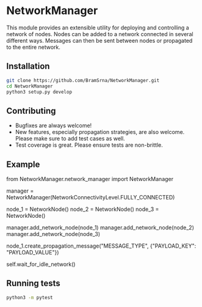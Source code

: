 # NetworkManager
This module provides an extensible utility for deploying and controlling a network of nodes. Nodes can be added to a network connected in several different ways. Messages can then be sent between nodes or propagated to the entire network.

## Installation
```bash
git clone https://github.com/BramSrna/NetworkManager.git
cd NetworkManager
python3 setup.py develop
```

## Contributing
* Bugfixes are always welcome!
* New features, especially propagation strategies, are also welcome. Please make sure to add test cases as well.
* Test coverage is great. Please ensure tests are non-brittle.

## Example
from NetworkManager.network_manager import NetworkManager

manager = NetworkManager(NetworkConnectivityLevel.FULLY_CONNECTED)

node_1 = NetworkNode()
node_2 = NetworkNode()
node_3 = NetworkNode()

manager.add_network_node(node_1)
manager.add_network_node(node_2)
manager.add_network_node(node_3)

node_1.create_propagation_message("MESSAGE_TYPE", {"PAYLOAD_KEY": "PAYLOAD_VALUE"})

self.wait_for_idle_network()

## Running tests
```bash
python3 -m pytest
```
